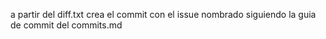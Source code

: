 a partir del diff.txt crea el commit con el issue nombrado siguiendo la guia de commit del commits.md 